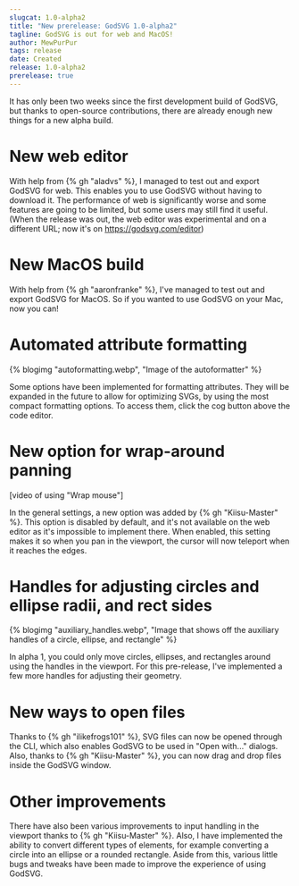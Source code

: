 ```yaml
---
slugcat: 1.0-alpha2
title: "New prerelease: GodSVG 1.0-alpha2"
tagline: GodSVG is out for web and MacOS!
author: MewPurPur
tags: release
date: Created
release: 1.0-alpha2
prerelease: true
---
```


It has only been two weeks since the first development build of GodSVG, but thanks to open-source contributions, there are already enough new things for a new alpha build.

# New web editor

With help from {% gh "aladvs" %}, I managed to test out and export GodSVG for web. This enables you to use GodSVG without having to download it. The performance of web is significantly worse and some features are going to be limited, but some users may still find it useful. (When the release was out, the web editor was experimental and on a different URL; now it's on https://godsvg.com/editor)

# New MacOS build

With help from {% gh "aaronfranke" %}, I've managed to test out and export GodSVG for MacOS. So if you wanted to use GodSVG on your Mac, now you can!

# Automated attribute formatting

{% blogimg "autoformatting.webp", "Image of the autoformatter" %}

Some options have been implemented for formatting attributes. They will be expanded in the future to allow for optimizing SVGs, by using the most compact formatting options. To access them, click the cog button above the code editor.

# New option for wrap-around panning

[video of using "Wrap mouse"]

In the general settings, a new option was added by {% gh "Kiisu-Master" %}. This option is disabled by default, and it's not available on the web editor as it's impossible to implement there. When enabled, this setting makes it so when you pan in the viewport, the cursor will now teleport when it reaches the edges.

# Handles for adjusting circles and ellipse radii, and rect sides

{% blogimg "auxiliary_handles.webp", "Image that shows off the auxiliary handles of a circle, ellipse, and rectangle" %}

In alpha 1, you could only move circles, ellipses, and rectangles around using the handles in the viewport. For this pre-release, I've implemented a few more handles for adjusting their geometry. 

# New ways to open files

Thanks to {% gh "ilikefrogs101" %}, SVG files can now be opened through the CLI, which also enables GodSVG to be used in "Open with..." dialogs. Also, thanks to {% gh "Kiisu-Master" %}, you can now drag and drop files inside the GodSVG window.

# Other improvements

There have also been various improvements to input handling in the viewport thanks to {% gh "Kiisu-Master" %}. Also, I have implemented the ability to convert different types of elements, for example converting a circle into an ellipse or a rounded rectangle. Aside from this, various little bugs and tweaks have been made to improve the experience of using GodSVG.